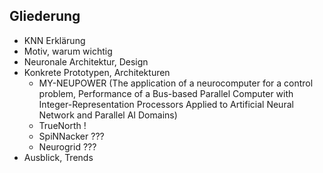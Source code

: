 
Gliederung
----------

  * KNN Erklärung
  * Motiv, warum wichtig
  * Neuronale Architektur, Design
  * Konkrete Prototypen, Architekturen
    * MY-NEUPOWER
      (The application of a neurocomputer for a control problem, 
      Performance of a Bus-based Parallel Computer with
        Integer-Representation Processors Applied to Artificial Neural
        Network and Parallel AI Domains)
    * TrueNorth !
    * SpiNNacker ???
    * Neurogrid ???
  * Ausblick, Trends
